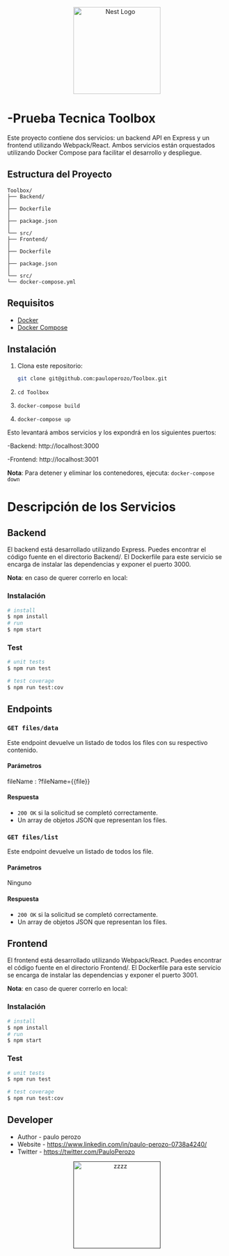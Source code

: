 <p align="center">
  <a href="http://nestjs.com/" target="blank"><img src="https://upload.wikimedia.org/wikipedia/commons/d/d9/Node.js_logo.svg" width="200" alt="Nest Logo" /></a>
</p>


# -Prueba Tecnica Toolbox

Este proyecto contiene dos servicios: un backend API en Express y un frontend utilizando Webpack/React.
Ambos servicios están orquestados utilizando Docker Compose para facilitar el desarrollo y despliegue.

## Estructura del Proyecto

```
Toolbox/
├── Backend/
│
├── Dockerfile
│
├── package.json
│
└── src/
├── Frontend/
│
├── Dockerfile
│
├── package.json
│
└── src/
└── docker-compose.yml
```

## Requisitos

- [Docker](https://www.docker.com/get-started)
- [Docker Compose](https://docs.docker.com/compose/install/)

## Instalación

1. Clona este repositorio:
   ```bash
   git clone git@github.com:pauloperozo/Toolbox.git
   ```
2. `cd Toolbox`

3. `docker-compose build`

4. `docker-compose up`

Esto levantará ambos servicios y los expondrá en los siguientes puertos:

-Backend: http://localhost:3000

-Frontend: http://localhost:3001

**Nota**: Para detener y eliminar los contenedores, ejecuta:
`docker-compose down`

# Descripción de los Servicios

## Backend

El backend está desarrollado utilizando Express. Puedes encontrar el código fuente en el directorio Backend/. El Dockerfile para este servicio se encarga de instalar las dependencias y exponer el puerto 3000.

**Nota**: en caso de querer correrlo en local: 

### Instalación

```bash
# install
$ npm install
# run
$ npm start
```

### Test

```bash
# unit tests
$ npm run test

# test coverage
$ npm run test:cov
```

## Endpoints

### `GET files/data`

Este endpoint devuelve un listado de todos los files con su respectivo contenido.

#### Parámetros
fileName : ?fileName={{file}}

#### Respuesta

- `200 OK` si la solicitud se completó correctamente.
- Un array de objetos JSON que representan los files.

### `GET files/list`

Este endpoint devuelve un listado de todos los file.

#### Parámetros
Ninguno

#### Respuesta

- `200 OK` si la solicitud se completó correctamente.
- Un array de objetos JSON que representan los files.

## Frontend

El frontend está desarrollado utilizando Webpack/React. Puedes encontrar el código fuente en el directorio Frontend/. El Dockerfile para este servicio se encarga de instalar las dependencias y exponer el puerto 3001.

**Nota**: en caso de querer correrlo en local: 

### Instalación

```bash
# install
$ npm install
# run
$ npm start
```

### Test

```bash
# unit tests
$ npm run test

# test coverage
$ npm run test:cov
```

## Developer

- Author - paulo perozo
- Website - https://www.linkedin.com/in/paulo-perozo-0738a4240/
- Twitter - https://twitter.com/PauloPerozo

<p align="center">
  <a href="" target="blank"><img src="https://www.artistapirata.com/wp-content/uploads/2018/12/programas-full-linux-descargar-programas-linux-300x181.jpg" width="200" alt="zzzz" /></a>
</p>


